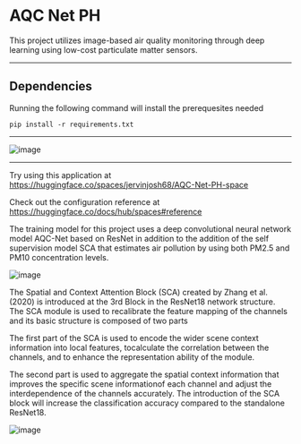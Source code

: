 # AQC Net PH

This project utilizes image-based air quality monitoring through deep learning using low-cost particulate matter sensors. 

___________________________________________________________________________________________________________________________________________________________________________________________________________________

## Dependencies
Running the following command will install the prerequesites needed

```
pip install -r requirements.txt
```

___________________________________________________________________________________________________________________________________________________________________________________________________________________
![image](https://github.com/harveydB/AQC-Net-PH/assets/80321695/bb47e59d-abdb-4b13-815e-76a2ecfcaf31)

--------------------------------------------------------------------------------------------------------------------------------------------------------------------------------------------------------------------

Try using this application at https://huggingface.co/spaces/jervinjosh68/AQC-Net-PH-space

Check out the configuration reference at https://huggingface.co/docs/hub/spaces#reference

The training model for this project uses a deep convolutional neural network model AQC-Net based on ResNet in addition to the addition of the self supervision model SCA that estimates air pollution by using both PM2.5 and PM10 concentration levels. 

![image](https://github.com/harveydB/AQC-Net-PH/assets/80321695/ea242e04-d3c6-43b2-9767-533a3db6f8d3)

The Spatial and Context Attention Block (SCA) created by Zhang et al.(2020)  is introduced at the 3rd Block in the ResNet18 network structure. The SCA module is used to recalibrate the feature mapping of the channels and its basic structure is composed of two parts

The first part of the SCA is used to encode the wider scene context information into local features, tocalculate the correlation between the channels, and to enhance the representation ability of the module. 

The second part is used to aggregate the spatial context information that improves the specific scene informationof each channel and adjust the interdependence of the channels accurately. The introduction of the SCA block will increase the classification accuracy compared to the standalone ResNet18.


![image](https://github.com/harveydB/AQC-Net-PH/assets/80321695/e42c497b-2d58-4166-a2b4-28719934631e)





